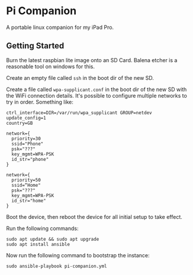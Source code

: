 # Pi Companion

A portable linux companion for my iPad Pro.

## Getting Started

Burn the latest raspbian lite image onto an SD Card. Balena etcher is a
reasonable tool on windows for this.

Create an empty file called `ssh` in the boot dir of the new SD.

Create a file called `wpa-supplicant.conf` in the boot dir of the new SD with
the WiFi connection details. It's possible to configure multiple networks to
try in order. Something like:

    ctrl_interface=DIR=/var/run/wpa_supplicant GROUP=netdev
    update_config=1
    country=GB

    network={
      priority=30
      ssid="Phone"
      psk="???"
      key_mgmt=WPA-PSK
      id_str="phone"
    }

    network={
      priority=50
      ssid=“Home"
      psk="???"
      key_mgmt=WPA-PSK
      id_str="home"
    }

Boot the device, then reboot the device for all initial setup to take effect.

Run the following commands:

    sudo apt update && sudo apt upgrade
    sudo apt install ansible

Now run the following command to bootstrap the instance:

    sudo ansible-playbook pi-companion.yml


